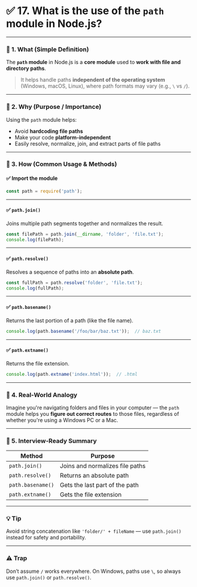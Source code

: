 
# ✅ 17. What is the use of the `path` module in Node.js?

---

### 🔹 1. What (Simple Definition)

The **`path` module** in Node.js is a **core module** used to **work with file and directory paths**.

> It helps handle paths **independent of the operating system** (Windows, macOS, Linux), where path formats may vary (e.g., `\` vs `/`).

---

### 🔹 2. Why (Purpose / Importance)

Using the `path` module helps:
- Avoid **hardcoding file paths**
- Make your code **platform-independent**
- Easily resolve, normalize, join, and extract parts of file paths

---

### 🔹 3. How (Common Usage & Methods)

#### ✅ Import the module

```js
const path = require('path');
```

---

#### ✅ `path.join()`

Joins multiple path segments together and normalizes the result.

```js
const filePath = path.join(__dirname, 'folder', 'file.txt');
console.log(filePath);
```

---

#### ✅ `path.resolve()`

Resolves a sequence of paths into an **absolute path**.

```js
const fullPath = path.resolve('folder', 'file.txt');
console.log(fullPath);
```

---

#### ✅ `path.basename()`

Returns the last portion of a path (like the file name).

```js
console.log(path.basename('/foo/bar/baz.txt'));  // baz.txt
```

---

#### ✅ `path.extname()`

Returns the file extension.

```js
console.log(path.extname('index.html'));  // .html
```

---

### 🔹 4. Real-World Analogy

Imagine you're navigating folders and files in your computer — the `path` module helps you **figure out correct routes** to those files, regardless of whether you're using a Windows PC or a Mac.

---

### 🔹 5. Interview-Ready Summary

| Method             | Purpose                              |
|--------------------|--------------------------------------|
| `path.join()`      | Joins and normalizes file paths      |
| `path.resolve()`   | Returns an absolute path             |
| `path.basename()`  | Gets the last part of the path       |
| `path.extname()`   | Gets the file extension              |

---

### 💡 Tip

Avoid string concatenation like `'folder/' + fileName` — use `path.join()` instead for safety and portability.

---

### ⚠️ Trap

Don’t assume `/` works everywhere. On Windows, paths use `\`, so always use `path.join()` or `path.resolve()`.

